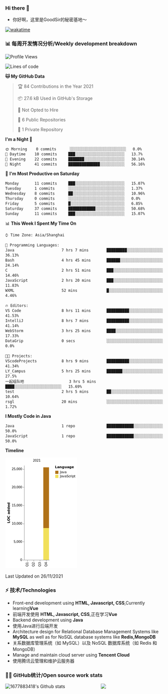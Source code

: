 ### Hi there 👋

- 你好啊，这里是GoodSir的秘密基地～

[![wakatime](https://wakatime.com/badge/user/04e3f192-51ae-42c4-9648-523f599b5595.svg)](https://wakatime.com/@04e3f192-51ae-42c4-9648-523f599b5595)

### 📊 每周开发情况分析/Weekly development breakdown
<!--START_SECTION:waka-->
![Profile Views](http://img.shields.io/badge/Profile%20Views-17-blue)

![Lines of code](https://img.shields.io/badge/From%20Hello%20World%20I%27ve%20Written-25459%20lines%20of%20code-blue)

**🐱 My GitHub Data** 

> 🏆 84 Contributions in the Year 2021
 > 
> 📦 27.6 kB Used in GitHub's Storage 
 > 
> 🚫 Not Opted to Hire
 > 
> 📜 6 Public Repositories 
 > 
> 🔑 1 Private Repository 
 > 
**I'm a Night 🦉** 

```text
🌞 Morning    0 commits      ░░░░░░░░░░░░░░░░░░░░░░░░░   0.0% 
🌆 Daytime    10 commits     ███░░░░░░░░░░░░░░░░░░░░░░   13.7% 
🌃 Evening    22 commits     ███████░░░░░░░░░░░░░░░░░░   30.14% 
🌙 Night      41 commits     ██████████████░░░░░░░░░░░   56.16%

```
📅 **I'm Most Productive on Saturday** 

```text
Monday       11 commits     ███░░░░░░░░░░░░░░░░░░░░░░   15.07% 
Tuesday      1 commits      ░░░░░░░░░░░░░░░░░░░░░░░░░   1.37% 
Wednesday    8 commits      ██░░░░░░░░░░░░░░░░░░░░░░░   10.96% 
Thursday     0 commits      ░░░░░░░░░░░░░░░░░░░░░░░░░   0.0% 
Friday       5 commits      █░░░░░░░░░░░░░░░░░░░░░░░░   6.85% 
Saturday     37 commits     ████████████░░░░░░░░░░░░░   50.68% 
Sunday       11 commits     ███░░░░░░░░░░░░░░░░░░░░░░   15.07%

```


📊 **This Week I Spent My Time On** 

```text
⌚︎ Time Zone: Asia/Shanghai

💬 Programming Languages: 
Java                     7 hrs 7 mins        █████████░░░░░░░░░░░░░░░░   36.13% 
Bash                     4 hrs 45 mins       ██████░░░░░░░░░░░░░░░░░░░   24.14% 
C                        2 hrs 51 mins       ███░░░░░░░░░░░░░░░░░░░░░░   14.46% 
JavaScript               2 hrs 20 mins       ███░░░░░░░░░░░░░░░░░░░░░░   11.83% 
WXML                     52 mins             █░░░░░░░░░░░░░░░░░░░░░░░░   4.46%

🔥 Editors: 
VS Code                  8 hrs 11 mins       ██████████░░░░░░░░░░░░░░░   41.53% 
IntelliJ                 8 hrs 7 mins        ██████████░░░░░░░░░░░░░░░   41.14% 
WebStorm                 3 hrs 25 mins       ████░░░░░░░░░░░░░░░░░░░░░   17.33% 
DataGrip                 0 secs              ░░░░░░░░░░░░░░░░░░░░░░░░░   0.0%

🐱‍💻 Projects: 
VScodeProjects           8 hrs 9 mins        ██████████░░░░░░░░░░░░░░░   41.34% 
LY_Campus                5 hrs 25 mins       ███████░░░░░░░░░░░░░░░░░░   27.5% 
一起组队吧                    3 hrs 5 mins        ████░░░░░░░░░░░░░░░░░░░░░   15.69% 
test                     2 hrs 5 mins        ██░░░░░░░░░░░░░░░░░░░░░░░   10.64% 
rsgl                     20 mins             ░░░░░░░░░░░░░░░░░░░░░░░░░   1.72%

```

**I Mostly Code in Java** 

```text
Java                     1 repo              ████████████░░░░░░░░░░░░░   50.0% 
JavaScript               1 repo              ████████████░░░░░░░░░░░░░   50.0%

```


**Timeline**

![Chart not found](https://raw.githubusercontent.com/1677883418/1677883418/master/charts/bar_graph.png) 


 Last Updated on 26/11/2021
<!--END_SECTION:waka-->


### ⚡ 技术/Technologies
- Front-end development using **HTML, Javascript, CSS**,Currently learning**Vue**
- 前端开发使用 **HTML, Javascript, CSS**,正在学习**Vue**
- Backend development using **Java**
- 使用Java进行后端开发
- Architecture design for Relational Database Management Systems like **MySQL** as well as for NoSQL database systems like **Redis,MongoDB**
- 关系数据库管理系统（如 MySQL）以及 NoSQL 数据库系统（如 Redis 和 MongoDB）
- Manage and maintain cloud server using **Tencent Cloud**
- 使用腾讯云管理和维护云服务器

### 👨‍💻 GitHub统计/Open source work stats

![1677883418's Github stats](https://github-readme-stats.vercel.app/api?username=1677883418&show_icons=true)
<img align='right' src='https://octodex.github.com/images/daftpunktocat-thomas.gif' width='200"'>

